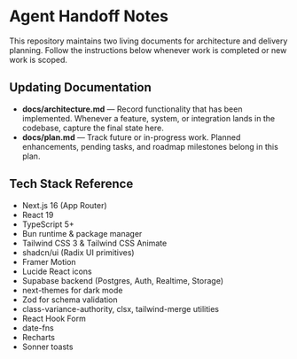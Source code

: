 # Agent Handoff Notes

This repository maintains two living documents for architecture and delivery planning. Follow the instructions below whenever work is completed or new work is scoped.

## Updating Documentation

- **docs/architecture.md** — Record functionality that has been implemented. Whenever a feature, system, or integration lands in the codebase, capture the final state here.
- **docs/plan.md** — Track future or in-progress work. Planned enhancements, pending tasks, and roadmap milestones belong in this plan.

## Tech Stack Reference

- Next.js 16 (App Router)
- React 19
- TypeScript 5+
- Bun runtime & package manager
- Tailwind CSS 3 & Tailwind CSS Animate
- shadcn/ui (Radix UI primitives)
- Framer Motion
- Lucide React icons
- Supabase backend (Postgres, Auth, Realtime, Storage)
- next-themes for dark mode
- Zod for schema validation
- class-variance-authority, clsx, tailwind-merge utilities
- React Hook Form
- date-fns
- Recharts
- Sonner toasts
